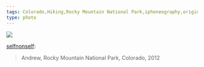 ```yaml
---
tags: Colorado,Hiking,Rocky Mountain National Park,iphoneography,original content
type: photo
---
```

<img src="http://31.media.tumblr.com/1c46c37b33fda274f63b3c9223211cc8/tumblr_mh5u65lBWt1ron8eho1_1280.jpg" />

<p><a class="tumblr_blog" href="http://selfnonself.tumblr.com/post/41409841571/andrew-rocky-mountain-national-park-colorado">selfnonself</a>:</p>&#13;
<blockquote>&#13;
<p>Andrew, Rocky Mountain National Park, Colorado, 2012</p>&#13;
</blockquote>&#13;
 
